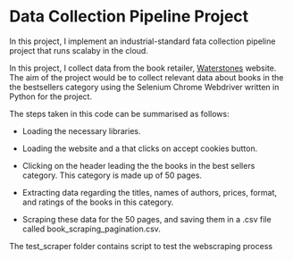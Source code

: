 # Data Collection Pipeline Project

In this project, I implement an industrial-standard fata collection pipeline project that runs scalaby in the cloud.

In this project, I collect data from the book retailer, [Waterstones](https://www.waterstones.com/)  website. The aim of the project would be to collect relevant data about books in the the bestsellers category using the Selenium Chrome Webdriver written in Python for the project.

The steps taken in this code can be summarised as follows:
* Loading the necessary libraries.

* Loading the website and a that clicks on accept cookies button.

* Clicking on the header leading the the books in the best sellers category.
  This category is made up of 50 pages.
  
* Extracting data regarding the titles, names of authors, prices, format, and ratings of the books in this category.

* Scraping these data for the 50 pages, and saving them in a .csv file called book_scraping_pagination.csv.

The test_scraper folder contains script to test the webscraping process
